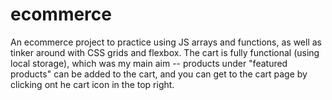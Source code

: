 # ecommerce
 An ecommerce project to practice using JS arrays and functions, as well as tinker around with CSS grids and flexbox.  The cart is fully functional (using local storage), which was my main aim -- products under "featured products" can be added to the cart, and you can get to the cart page by clicking ont he cart icon in the top right.
